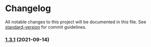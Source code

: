 # Changelog

All notable changes to this project will be documented in this file. See [standard-version](https://github.com/conventional-changelog/standard-version) for commit guidelines.

### [1.3.1](https://github.com/le-phare/konami/compare/v1.1.0...v1.3.1) (2021-09-14)
